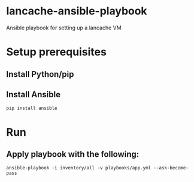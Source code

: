 # lancache-ansible-playbook
Ansible playbook for setting up a lancache VM


# Setup prerequisites

## Install Python/pip

## Install Ansible
```
pip install ansible
```

# Run

## Apply playbook with the following:
```
ansible-playbook -i inventory/all -v playbooks/app.yml --ask-become-pass
```
